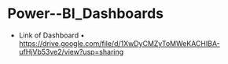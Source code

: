 # Power--BI_Dashboards

- Link of Dashboard
•	https://drive.google.com/file/d/1XwDyCMZyToMWeKACHIBA-ufHjVb53ve2/view?usp=sharing
